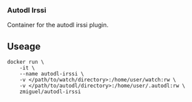 ### Autodl Irssi

Container for the autodl irssi plugin.

## Useage

```
docker run \
	-it \
	--name autodl-irssi \
	-v </path/to/watch/directory>:/home/user/watch:rw \
	-v </path/to/autodl/directory>:/home/user/.autodl:rw \
	zmiguel/autodl-irssi
```
